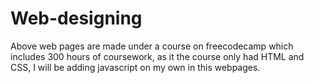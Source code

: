 # Web-designing
Above web pages are made under a course on freecodecamp which includes 300 hours of coursework, as it the course only had HTML and CSS, I will be adding javascript on my own in this webpages.
